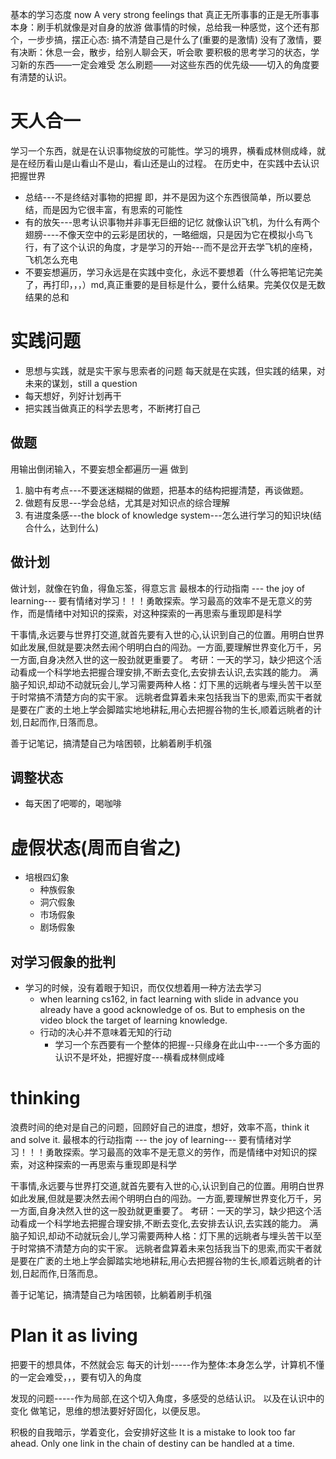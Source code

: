 基本的学习态度
now A very strong feelings that 真正无所事事的正是无所事事本身：刷手机就像是对自身的放游
做事情的时候，总给我一种感觉，这个还有那个，一步步搞，摆正心态: 搞不清楚自己是什么了(重要的是激情)
没有了激情，要有决断：休息一会，散步，给别人聊会天，听会歌
要积极的思考学习的状态，学习新的东西——一定会难受
怎么刷题——对这些东西的优先级——切入的角度要有清楚的认识。
# 天人合一
学习一个东西，就是在认识事物绽放的可能性。学习的境界，横看成林侧成峰，就是在经历看山是山看山不是山，看山还是山的过程。
在历史中，在实践中去认识把握世界

* 总结---不是终结对事物的把握
即，并不是因为这个东西很简单，所以要总结，而是因为它很丰富，有思索的可能性
* 有的放矢---思考认识事物并非事无巨细的记忆
就像认识飞机，为什么有两个翅膀----不像天空中的云彩是团状的，一略细烟，只是因为它在模拟小鸟飞行，有了这个认识的角度，才是学习的开始---而不是岔开去学飞机的座椅，飞机怎么充电
* 不要妄想遍历，学习永远是在实践中变化，永远不要想着（什么等把笔记完美了，再打印，，，）md,真正重要的是目标是什么，要什么结果。完美仅仅是无数结果的总和


# 实践问题
* 思想与实践，就是实干家与思索者的问题
每天就是在实践，但实践的结果，对未来的谋划，still a question
* 每天想好，列好计划再干
* 把实践当做真正的科学去思考，不断拷打自己

## 做题
用输出倒闭输入，不要妄想全都遍历一遍
做到
1. 脑中有考点---不要迷迷糊糊的做题，把基本的结构把握清楚，再谈做题。
2. 做题有反思---学会总结，尤其是对知识点的综合理解
3. 有进度条感---the block of knowledge system---怎么进行学习的知识块(结合什么，达到什么)
## 做计划
做计划，就像在钓鱼，得鱼忘筌，得意忘言
最根本的行动指南 --- the joy of learning--- 要有情绪对学习！！！勇敢探索。学习最高的效率不是无意义的劳作，而是情绪中对知识的探索，对这种探索的一再思索与重现即是科学

干事情,永远要与世界打交道,就首先要有入世的心,认识到自己的位置。用明白世界如此发展,但就是要决然去闹个明明白白的闯劲。一方面,要理解世界变化万千，另一方面,自身决然入世的这一股劲就更重要了。
考研：一天的学习，缺少把这个活动看成一个科学地去把握合理安排,不断去变化,去安排去认识,去实践的能力。
满脑子知识,却动不动就玩会儿,学习需要两种人格：灯下黑的远眺者与埋头苦干以至于时常搞不清楚方向的实干家。
远眺者盘算着未来包括我当下的思索,而实干者就是要在广袤的土地上学会脚踏实地地耕耘,用心去把握谷物的生长,顺着远眺者的计划,日起而作,日落而息。

善于记笔记，搞清楚自己为啥困顿，比躺着刷手机强

## 调整状态
* 每天困了吧唧的，喝咖啡

# 虚假状态(周而自省之)
* 培根四幻象
  * 种族假象
  * 洞穴假象
  * 市场假象
  * 剧场假象
## 对学习假象的批判
* 学习的时候，没有着眼于知识，而仅仅想着用一种方法去学习
  * when learning cs162, in fact learning with slide in advance you already have a good acknowledge of os. But to emphesis on the video block the target of learning knowledge.
  * 行动的决心并不意味着无知的行动
    * 学习一个东西要有一个整体的把握--只缘身在此山中---一个多方面的认识不是坏处，把握好度---横看成林侧成峰

# thinking
浪费时间的绝对是自己的问题，回顾好自己的进度，想好，效率不高，think it and solve it.
最根本的行动指南 --- the joy of learning--- 要有情绪对学习！！！勇敢探索。学习最高的效率不是无意义的劳作，而是情绪中对知识的探索，对这种探索的一再思索与重现即是科学

干事情,永远要与世界打交道,就首先要有入世的心,认识到自己的位置。用明白世界如此发展,但就是要决然去闹个明明白白的闯劲。一方面,要理解世界变化万千，另一方面,自身决然入世的这一股劲就更重要了。
考研：一天的学习，缺少把这个活动看成一个科学地去把握合理安排,不断去变化,去安排去认识,去实践的能力。
满脑子知识,却动不动就玩会儿,学习需要两种人格：灯下黑的远眺者与埋头苦干以至于时常搞不清楚方向的实干家。
远眺者盘算着未来包括我当下的思索,而实干者就是要在广袤的土地上学会脚踏实地地耕耘,用心去把握谷物的生长,顺着远眺者的计划,日起而作,日落而息。

善于记笔记，搞清楚自己为啥困顿，比躺着刷手机强
# Plan it as living
把要干的想具体，不然就会忘
每天的计划-----作为整体:本身怎么学，计算机不懂的一定会难受，，，要有切入的角度

发现的问题-----作为局部,在这个切入角度，多感受的总结认识。
以及在认识中的变化
做笔记，思维的想法要好好固化，以便反思。


积极的自我暗示，学着变化，会安排好这些
It is a mistake to look too far ahead. Only one link in the chain of destiny can be handled at a time.
